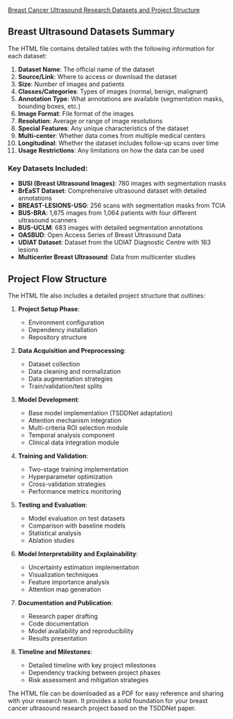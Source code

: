 [Breast Cancer Ultrasound Research Datasets and Project Structure](https://page.genspark.site/page/toolu_01T9XcHS6JpBScJy6LVbGaJ7/breast_cancer_ultrasound_research.html)

## Breast Ultrasound Datasets Summary

The HTML file contains detailed tables with the following information for each dataset:

1. **Dataset Name**: The official name of the dataset
2. **Source/Link**: Where to access or download the dataset
3. **Size**: Number of images and patients
4. **Classes/Categories**: Types of images (normal, benign, malignant)
5. **Annotation Type**: What annotations are available (segmentation masks, bounding boxes, etc.)
6. **Image Format**: File format of the images
7. **Resolution**: Average or range of image resolutions
8. **Special Features**: Any unique characteristics of the dataset
9. **Multi-center**: Whether data comes from multiple medical centers
10. **Longitudinal**: Whether the dataset includes follow-up scans over time
11. **Usage Restrictions**: Any limitations on how the data can be used

### Key Datasets Included:

- **BUSI (Breast Ultrasound Images)**: 780 images with segmentation masks
- **BrEaST Dataset**: Comprehensive ultrasound dataset with detailed annotations
- **BREAST-LESIONS-USG**: 256 scans with segmentation masks from TCIA
- **BUS-BRA**: 1,875 images from 1,064 patients with four different ultrasound scanners
- **BUS-UCLM**: 683 images with detailed segmentation annotations
- **OASBUD**: Open Access Series of Breast Ultrasound Data
- **UDIAT Dataset**: Dataset from the UDIAT Diagnostic Centre with 163 lesions
- **Multicenter Breast Ultrasound**: Data from multicenter studies

## Project Flow Structure

The HTML file also includes a detailed project structure that outlines:

1. **Project Setup Phase**:
   - Environment configuration
   - Dependency installation
   - Repository structure

2. **Data Acquisition and Preprocessing**:
   - Dataset collection
   - Data cleaning and normalization
   - Data augmentation strategies
   - Train/validation/test splits

3. **Model Development**:
   - Base model implementation (TSDDNet adaptation)
   - Attention mechanism integration
   - Multi-criteria ROI selection module
   - Temporal analysis component
   - Clinical data integration module

4. **Training and Validation**:
   - Two-stage training implementation
   - Hyperparameter optimization
   - Cross-validation strategies
   - Performance metrics monitoring

5. **Testing and Evaluation**:
   - Model evaluation on test datasets
   - Comparison with baseline models
   - Statistical analysis
   - Ablation studies

6. **Model Interpretability and Explainability**:
   - Uncertainty estimation implementation
   - Visualization techniques
   - Feature importance analysis
   - Attention map generation

7. **Documentation and Publication**:
   - Research paper drafting
   - Code documentation
   - Model availability and reproducibility
   - Results presentation

8. **Timeline and Milestones**:
   - Detailed timeline with key project milestones
   - Dependency tracking between project phases
   - Risk assessment and mitigation strategies

The HTML file can be downloaded as a PDF for easy reference and sharing with your research team. It provides a solid foundation for your breast cancer ultrasound research project based on the TSDDNet paper.
